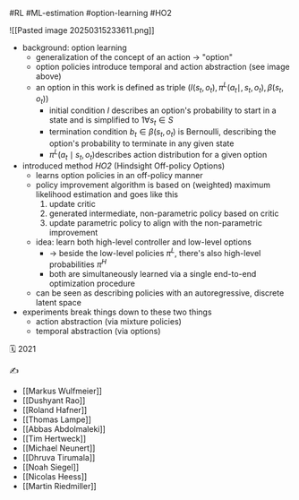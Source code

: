 #RL #ML-estimation #option-learning #HO2

![[Pasted image 20250315233611.png]]
- background: option learning
	- generalization of the concept of an action -> "option"
	- option policies introduce temporal and action abstraction (see image above)
	- an option in this work is defined as triple $(I(s_t,o_t),\pi^L(a_t\mid,s_t,o_t),\beta(s_t,o_t))$
		- initial condition $I$ describes an option's probability to start in a state and is simplified to $1\forall s_t\in S$
		- termination condition $b_t\in\beta(s_t,o_t)$ is Bernoulli, describing the option's probability to terminate in any given state
		- $\pi^L(a_t\mid s_t,o_t)$describes action distribution for a given option
- introduced method *HO2* (Hindsight Off-policy Options)
	- learns option policies in an off-policy manner
	- policy improvement algorithm is based on (weighted) maximum likelihood estimation and goes like this
		1. update critic
		2. generated intermediate, non-parametric policy based on critic
		3. update parametric policy to align with the non-parametric improvement
	- idea: learn both high-level controller and low-level options
		- -> beside the low-level policies $\pi^L$, there's also high-level probabilities $\pi^H$
		- both are simultaneously learned via a single end-to-end optimization procedure
	- can be seen as describing policies with an autoregressive, discrete latent space
- experiments break things down to these two things
	- action abstraction (via mixture policies)
	- temporal abstraction (via options)

🗓️ 2021

✍️
- [[Markus Wulfmeier]]
- [[Dushyant Rao]]
- [[Roland Hafner]]
- [[Thomas Lampe]]
- [[Abbas Abdolmaleki]]
- [[Tim Hertweck]]
- [[Michael Neunert]]
- [[Dhruva Tirumala]]
- [[Noah Siegel]]
- [[Nicolas Heess]]
- [[Martin Riedmiller]]
